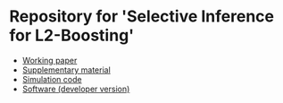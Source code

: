# Repository for 'Selective Inference for L2-Boosting'

* [Working paper](http://arxiv.org/abs/1805.01852)
* [Supplementary material](https://github.com/davidruegamer/inference_boosting/blob/master/supplementary%20material/Ruegamer_Greven_SelectiveInference_Boosting.pdf)
* [Simulation code](https://github.com/davidruegamer/inference_boosting/tree/master/code)
* [Software (developer version)](https://github.com/davidruegamer/iboost)
